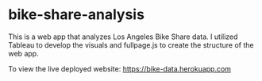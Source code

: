 # bike-share-analysis
This is a web app that analyzes Los Angeles Bike Share data. I utilized Tableau to develop the visuals and fullpage.js to create the structure of the web app.

To view the live deployed website: https://bike-data.herokuapp.com
